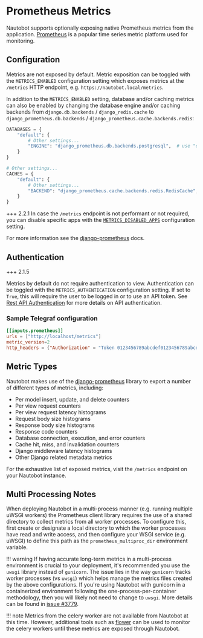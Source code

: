 # Prometheus Metrics

Nautobot supports optionally exposing native Prometheus metrics from the application. [Prometheus](https://prometheus.io/) is a popular time series metric platform used for monitoring.

## Configuration

Metrics are not exposed by default. Metric exposition can be toggled with the `METRICS_ENABLED` configuration setting which exposes metrics at the `/metrics` HTTP endpoint, e.g. `https://nautobot.local/metrics`.

In addition to the `METRICS_ENABLED` setting, database and/or caching metrics can also be enabled by changing the database engine and/or caching backends from `django.db.backends` / `django_redis.cache` to `django_prometheus.db.backends` / `django_prometheus.cache.backends.redis`:

```python
DATABASES = {
    "default": {
        # Other settings...
        "ENGINE": "django_prometheus.db.backends.postgresql",  # use "django_prometheus.db.backends.mysql" with MySQL
    }
}

# Other settings...
CACHES = {
    "default": {
        # Other settings...
        "BACKEND": "django_prometheus.cache.backends.redis.RedisCache",
    }
}
```

+++ 2.2.1
    In case the `/metrics` endpoint is not performant or not required, you can disable specific apps with the [`METRICS_DISABLED_APPS`](../configuration/settings.md#metrics_disabled_apps) configuration setting.

For more information see the [django-prometheus](https://github.com/korfuri/django-prometheus) docs.

## Authentication

+++ 2.1.5

Metrics by default do not require authentication to view. Authentication can be toggled with the `METRICS_AUTHENTICATION` configuration setting. If set to `True`, this will require the user to be logged in or to use an API token. See [Rest API Authentication](../../platform-functionality/rest-api/authentication.md) for more details on API authentication.

### Sample Telegraf configuration

```toml
[[inputs.prometheus]]
urls = ["http://localhost/metrics"]
metric_version=2
http_headers = {"Authorization" = "Token 0123456789abcdef0123456789abcdef01234567"}
```

## Metric Types

Nautobot makes use of the [django-prometheus](https://github.com/korfuri/django-prometheus) library to export a number of different types of metrics, including:

- Per model insert, update, and delete counters
- Per view request counters
- Per view request latency histograms
- Request body size histograms
- Response body size histograms
- Response code counters
- Database connection, execution, and error counters
- Cache hit, miss, and invalidation counters
- Django middleware latency histograms
- Other Django related metadata metrics

For the exhaustive list of exposed metrics, visit the `/metrics` endpoint on your Nautobot instance.

## Multi Processing Notes

When deploying Nautobot in a multi-process manner (e.g. running multiple uWSGI workers) the Prometheus client library requires the use of a shared directory to collect metrics from all worker processes. To configure this, first create or designate a local directory to which the worker processes have read and write access, and then configure your WSGI service (e.g. uWSGI) to define this path as the `prometheus_multiproc_dir` environment variable.

!!! warning
    If having accurate long-term metrics in a multi-process environment is crucial to your deployment, it's recommended you use the `uwsgi` library instead of `gunicorn`. The issue lies in the way `gunicorn` tracks worker processes (vs `uwsgi`) which helps manage the metrics files created by the above configurations. If you're using Nautobot with gunicorn in a containerized environment following the one-process-per-container methodology, then you will likely not need to change to `uwsgi`. More details can be found in  [issue #3779](https://github.com/netbox-community/netbox/issues/3779#issuecomment-590547562).

!!! note
    Metrics from the celery worker are not available from Nautobot at this time.  However, additional tools such as [flower](https://flower.readthedocs.io/en/latest/) can be used to monitor the celery workers until these metrics are exposed through Nautobot.
